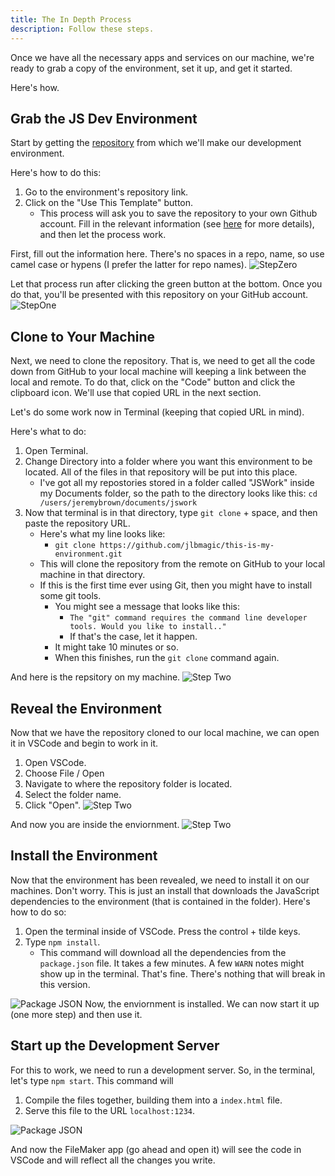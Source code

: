 ```yaml
---
title: The In Depth Process
description: Follow these steps.
---
```


Once we have all the necessary apps and services on our machine, we're ready to grab a copy of the environment, set it up, and get it started.

Here's how.

## Grab the JS Dev Environment

Start by getting the [repository](https://github.com/integrating-magic/js-dev-environment) from which we'll make our development environment.

Here's how to do this:

1. Go to the environment's repository link.
2. Click on the "Use This Template" button.
   - This process will ask you to save the repository to your own Github account. Fill in the relevant information (see [here](intro/misc/what-is-repo.mdx) for more details), and then let the process work.

First, fill out the information here. There's no spaces in a repo, name, so use camel case or hypens (I prefer the latter for repo names).
![StepZero](https://im-js-in-fm-images.s3.amazonaws.com/StepZero.png)

Let that process run after clicking the green button at the bottom. Once you do that, you'll be presented with this repository on your GitHub account.
![StepOne](https://im-js-in-fm-images.s3.amazonaws.com/stepOne.png)

## Clone to Your Machine

Next, we need to clone the repository. That is, we need to get all the code down from GitHub to your local machine will keeping a link between the local and remote. To do that, click on the "Code" button and click the clipboard icon. We'll use that copied URL in the next section.

Let's do some work now in Terminal (keeping that copied URL in mind).

Here's what to do:

1. Open Terminal.
2. Change Directory into a folder where you want this environment to be located. All of the files in that repository will be put into this place.
   - I've got all my repostories stored in a folder called "JSWork" inside my Documents folder, so the path to the directory looks like this:
     `cd /users/jeremybrown/documents/jswork`
3. Now that terminal is in that directory, type `git clone` + space, and then paste the repository URL.
   - Here's what my line looks like:
     - `git clone https://github.com/jlbmagic/this-is-my-environment.git`
   - This will clone the repository from the remote on GitHub to your local machine in that directory.
   - If this is the first time ever using Git, then you might have to install some git tools.
     - You might see a message that looks like this:
       - `The "git" command requires the command line developer tools. Would you like to install.."`
       - If that's the case, let it happen.
     - It might take 10 minutes or so.
     - When this finishes, run the `git clone` command again.

And here is the repsitory on my machine.
![Step Two](https://im-js-in-fm-images.s3.amazonaws.com/InFolder.png)

## Reveal the Environment

Now that we have the repository cloned to our local machine, we can open it in VSCode and begin to work in it.

1. Open VSCode.
2. Choose File / Open
3. Navigate to where the repository folder is located.
4. Select the folder name.
5. Click "Open".
   ![Step Two](https://im-js-in-fm-images.s3.amazonaws.com/SelectRepo.png)

And now you are inside the enviornment.
![Step Two](https://im-js-in-fm-images.s3.amazonaws.com/InEnv.png)

## Install the Environment

Now that the environment has been revealed, we need to install it on our machines. Don't worry. This is just an install that downloads the JavaScript dependencies to the environment (that is contained in the folder). Here's how to do so:

1. Open the terminal inside of VSCode. Press the control + tilde keys.
2. Type `npm install`.
   - This command will download all the dependencies from the `package.json` file. It takes a few minutes. A few `WARN` notes might show up in the terminal. That's fine. There's nothing that will break in this version.

![Package JSON](https://im-js-in-fm-images.s3.amazonaws.com/packageFile.png)
Now, the enviornment is installed. We can now start it up (one more step) and then use it.

## Start up the Development Server

For this to work, we need to run a development server. So, in the terminal, let's type `npm start`. This command will

1. Compile the files together, building them into a `index.html` file.
2. Serve this file to the URL `localhost:1234`.

![Package JSON](https://im-js-in-fm-images.s3.amazonaws.com/npmStart.png)

And now the FileMaker app (go ahead and open it) will see the code in VSCode and will reflect all the changes you write.
